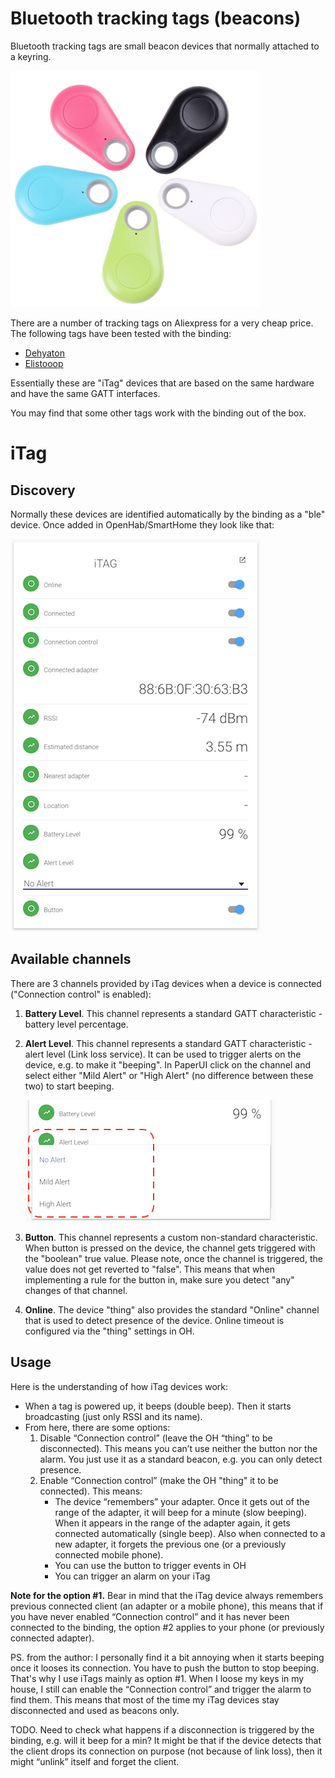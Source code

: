 # Bluetooth tracking tags (beacons)

Bluetooth tracking tags are small beacon devices that normally attached to a keyring.

![iTag](itag.png?raw=true "iTag")

There are a number of tracking tags on Aliexpress for a very cheap price. The following tags have been tested with the binding:

* [Dehyaton](https://github.com/sputnikdev/eclipse-smarthome-bluetooth-binding/issues/21)
* [Elistooop](https://github.com/sputnikdev/eclipse-smarthome-bluetooth-binding/issues/20)

Essentially these are "iTag" devices that are based on the same hardware and have the same GATT interfaces.

You may find that some other tags work with the binding out of the box.

# iTag

## Discovery

Normally these devices are identified automatically by the binding as a "ble" device. Once added in OpenHab/SmartHome they look like that:

![iTag thing](itag-thing.png?raw=true "iTag thing")

## Available channels

There are 3 channels provided by iTag devices when a device is connected ("Connection control" is enabled):

1. **Battery Level**. This channel represents a standard GATT characteristic - battery level percentage.
2. **Alert Level**. This channel represents a standard GATT characteristic - alert level (Link loss service). 
    It can be used to trigger alerts on the device, e.g. to make it "beeping". In PaperUI click on the channel and 
    select either "Mild Alert" or "High Alert" (no difference between these two) to start beeping.
    
    ![iTag alert](itag-alert.png?raw=true "iTag alert")
    
3. **Button**. This channel represents a custom non-standard characteristic. When button is pressed on the device, 
    the channel gets triggered with the "boolean" true value. Please note, once the channel is triggered, 
    the value does not get reverted to "false". This means that when implementing a rule for the button in, 
    make sure you detect "any" changes of that channel.
4. **Online**. The device "thing" also provides the standard "Online" channel that is used to detect presence of the device. 
    Online timeout is configured via the "thing" settings in OH.

## Usage

Here is the understanding of how iTag devices work:

* When a tag is powered up, it beeps (double beep). Then it starts broadcasting (just only RSSI and its name).
* From here, there are some options:
    1. Disable “Connection control” (leave the OH “thing” to be disconnected). This means you can’t use neither the button nor the 
    alarm. You just use it as a standard beacon, e.g. you can only detect presence.
    2. Enable “Connection control” (make the OH "thing" it to be connected). This means: 
        * The device “remembers” your adapter. Once it gets out of the range of the adapter, it will beep for a minute 
        (slow beeping). When it appears in the range of the adapter again, it gets connected automatically (single beep). 
        Also when connected to a new adapter, it forgets the previous one (or a previously connected mobile phone).
        * You can use the button to trigger events in OH
        * You can trigger an alarm on your iTag

**Note for the option #1.** Bear in mind that the iTag device always remembers previous connected client (an adapter or a mobile phone), 
this means that if you have never enabled “Connection control” and it has never been connected to the binding, 
the option #2 applies to your phone (or previously connected adapter).

PS. from the author:
I personally find it a bit annoying when it starts beeping once it looses its connection. You have to push the button to stop beeping. 
That's why I use iTags mainly as option #1. When I loose my keys in my house, I still can enable the “Connection control” and trigger 
the alarm to find them. This means that most of the time my iTag devices stay disconnected and used as beacons only.

TODO. Need to check what happens if a disconnection is triggered by the binding, e.g. will it beep for a min? It might 
be that if the device detects that the client drops its connection on purpose (not because of link loss), then it might 
“unlink” itself and forget the client.